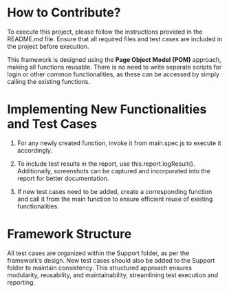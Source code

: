 # How to Contribute?
To execute this project, please follow the instructions provided in the README.md file. Ensure that all required files and test cases are included in the project before execution.

This framework is designed using the **Page Object Model (POM)** approach, making all functions reusable. There is no need to write separate scripts for login or other common functionalities, as these can be accessed by simply calling the existing functions.

# Implementing New Functionalities and Test Cases
  1. For any newly created function, invoke it from main.spec.js to execute it accordingly.

  2. To include test results in the report, use this.report.logResult(). Additionally, screenshots can be captured and incorporated into the report for better documentation.

  3. If new test cases need to be added, create a corresponding function and call it from the main function to ensure efficient reuse of existing functionalities.

# Framework Structure
  All test cases are organized within the Support folder, as per the framework’s design.
  New test cases should also be added to the Support folder to maintain consistency.
  This structured approach ensures modularity, reusability, and maintainability, streamlining test execution 
  and reporting.
